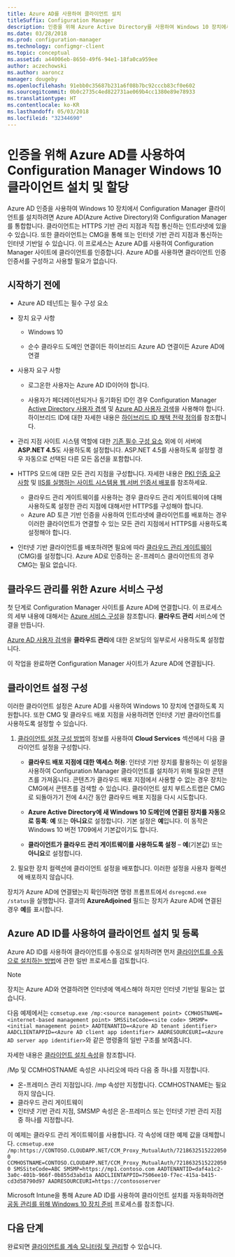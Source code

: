 ```yaml
---
title: Azure AD를 사용하여 클라이언트 설치
titleSuffix: Configuration Manager
description: 인증을 위해 Azure Active Directory를 사용하여 Windows 10 장치에서 Configuration Manager 클라이언트 설치 및 할당
ms.date: 03/28/2018
ms.prod: configuration-manager
ms.technology: configmgr-client
ms.topic: conceptual
ms.assetid: a44006eb-8650-49f6-94e1-18fa0ca959ee
author: aczechowski
ms.author: aaroncz
manager: dougeby
ms.openlocfilehash: 91ebb0c35687b231a6f08b7bc92cccb83cf0e602
ms.sourcegitcommit: 0b0c2735c4ed822731ae069b4cc1380e89e78933
ms.translationtype: HT
ms.contentlocale: ko-KR
ms.lasthandoff: 05/03/2018
ms.locfileid: "32344690"
---
```

# <a name="install-and-assign-configuration-manager-windows-10-clients-using-azure-ad-for-authentication"></a>인증을 위해 Azure AD를 사용하여 Configuration Manager Windows 10 클라이언트 설치 및 할당

Azure AD 인증을 사용하여 Windows 10 장치에서 Configuration Manager 클라이언트를 설치하려면 Azure AD(Azure Active Directory)와 Configuration Manager를 통합합니다. 클라이언트는 HTTPS 기반 관리 지점과 직접 통신하는 인트라넷에 있을 수 있습니다. 또한 클라이언트는 CMG을 통해 또는 인터넷 기반 관리 지점과 통신하는 인터넷 기반일 수 있습니다. 이 프로세스는 Azure AD를 사용하여 Configuration Manager 사이트에 클라이언트를 인증합니다. Azure AD를 사용하면 클라이언트 인증 인증서를 구성하고 사용할 필요가 없습니다.



## <a name="before-you-begin"></a>시작하기 전에

- Azure AD 테넌트는 필수 구성 요소  

- 장치 요구 사항  

    - Windows 10  

    - 순수 클라우드 도메인 연결이든 하이브리드 Azure AD 연결이든 Azure AD에 연결  

- 사용자 요구 사항  

    - 로그온한 사용자는 Azure AD ID이어야 합니다.   

    - 사용자가 페더레이션되거나 동기화된 ID인 경우 Configuration Manager [Active Directory 사용자 겸색](/sccm/core/servers/deploy/configure/about-discovery-methods#bkmk_aboutUser) 및 [Azure AD 사용자 검색](/sccm/core/servers/deploy/configure/about-discovery-methods#azureaddisc)을 사용해야 합니다. 하이브리드 ID에 대한 자세한 내용은 [하이브리드 ID 채택 전략 정의](/azure/active-directory/active-directory-hybrid-identity-design-considerations-identity-adoption-strategy)를 참조합니다.<!--497750-->  

- 관리 지점 사이트 시스템 역할에 대한 [기존 필수 구성 요소](/sccm/core/plan-design/configs/site-and-site-system-prerequisites#bkmk_2012MPpreq) 외에 이 서버에 **ASP.NET 4.5**도 사용하도록 설정합니다. ASP.NET 4.5를 사용하도록 설정할 경우 자동으로 선택된 다른 모든 옵션을 포함합니다.  

- HTTPS 모드에 대한 모든 관리 지점을 구성합니다. 자세한 내용은 [PKI 인증 요구 사항](/sccm/core/plan-design/network/pki-certificate-requirements) 및 [IIS를 실행하는 사이트 시스템용 웹 서버 인증서 배포](/sccm/core/plan-design/network/example-deployment-of-pki-certificates#BKMK_webserver2008_cm2012)를 참조하세요.  
    - 클라우드 관리 게이트웨이를 사용하는 경우 클라우드 관리 게이트웨이에 대해 사용하도록 설정한 관리 지점에 대해서만 HTTPS를 구성해야 합니다.
    - Azure AD 토큰 기반 인증을 사용하여 인트라넷에 클라이언트를 배포하는 경우 이러한 클라이언트가 연결할 수 있는 모든 관리 지점에서 HTTPS를 사용하도록 설정해야 합니다. 

- 인터넷 기반 클라이언트를 배포하려면 필요에 따라 [클라우드 관리 게이트웨이](/sccm/core/clients/manage/cmg/plan-cloud-management-gateway)(CMG)를 설정합니다. Azure AD로 인증하는 온-프레미스 클라이언트의 경우 CMG는 필요 없습니다.  


## <a name="configure-azure-services-for-cloud-management"></a>클라우드 관리를 위한 Azure 서비스 구성

첫 단계로 Configuration Manager 사이트를 Azure AD에 연결합니다. 이 프로세스의 세부 내용에 대해서는 [Azure 서비스 구성](/sccm/core/servers/deploy/configure/azure-services-wizard)을 참조합니다. **클라우드 관리** 서비스에 연결을 만듭니다.

[Azure AD 사용자 검색](/sccm/core/servers/deploy/configure/configure-discovery-methods#azureaadisc)을 **클라우드 관리**에 대한 온보딩의 일부로서 사용하도록 설정합니다. 

이 작업을 완료하면 Configuration Manager 사이트가 Azure AD에 연결됩니다. 



## <a name="configure-client-settings"></a>클라이언트 설정 구성

이러한 클라이언트 설정은 Azure AD를 사용하여 Windows 10 장치에 연결하도록 지원합니다. 또한 CMG 및 클라우드 배포 지점을 사용하려면 인터넷 기반 클라이언트를 사용하도록 설정할 수 있습니다.

1.  [클라이언트 설정 구성 방법](/sccm/core/clients/deploy/configure-client-settings)의 정보를 사용하여 **Cloud Services** 섹션에서 다음 클라이언트 설정을 구성합니다.  

    - **클라우드 배포 지점에 대한 액세스 허용**: 인터넷 기반 장치를 활용하는 이 설정을 사용하여 Configuration Manager 클라이언트를 설치하기 위해 필요한 콘텐츠를 가져옵니다. 콘텐츠가 클라우드 배포 지점에서 사용할 수 없는 경우 장치는 CMG에서 콘텐츠를 검색할 수 있습니다. 클라이언트 설치 부트스트랩은 CMG로 되돌아가기 전에 4시간 동안 클라우드 배포 지점을 다시 시도합니다.<!--495533-->  

    - **Azure Active Directory에 새 Windows 10 도메인에 연결된 장치를 자동으로 등록**: **예** 또는 **아니요**로 설정합니다. 기본 설정은 **예**입니다. 이 동작은 Windows 10 버전 1709에서 기본값이기도 합니다.

    - **클라이언트가 클라우드 관리 게이트웨이를 사용하도록 설정** – **예**(기본값) 또는 **아니요**로 설정합니다.  

2.  필요한 장치 컬렉션에 클라이언트 설정을 배포합니다. 이러한 설정을 사용자 컬렉션에 배포하지 않습니다.

장치가 Azure AD에 연결됐는지 확인하려면 명령 프롬프트에서 `dsregcmd.exe /status`을 실행합니다. 결과의 **AzureAdjoined** 필드는 장치가 Azure AD에 연결된 경우 **예**를 표시합니다.



## <a name="install-and-register-the-client-using-azure-ad-identity"></a>Azure AD ID를 사용하여 클라이언트 설치 및 등록

Azure AD ID를 사용하여 클라이언트를 수동으로 설치하려면 먼저 [클라이언트를 수동으로 설치하는 방법](/sccm/core/clients/deploy/deploy-clients-to-windows-computers#BKMK_Manual)에 관한 일반 프로세스를 검토합니다. 

 > [!Note]  
 > 장치는 Azure AD와 연결하려면 인터넷에 액세스해야 하지만 인터넷 기반일 필요는 없습니다. 

다음 예제에서는 `ccmsetup.exe /mp:<source management point> CCMHOSTNAME=<internet-based management point> SMSSiteCode=<site code> SMSMP=<initial management point> AADTENANTID=<Azure AD tenant identifier> AADCLIENTAPPID=<Azure AD client app identifier> AADRESOURCEURI=<Azure AD server app identifier>`와 같은 명령줄의 일반 구조를 보여줍니다.

자세한 내용은 [클라이언트 설치 속성](/sccm/core/clients/deploy/about-client-installation-properties)을 참조합니다.

/Mp 및 CCMHOSTNAME 속성은 시나리오에 따라 다음 중 하나를 지정합니다.
- 온-프레미스 관리 지점입니다. /mp 속성만 지정합니다. CCMHOSTNAME는 필요하지 않습니다.
- 클라우드 관리 게이트웨이
- 인터넷 기반 관리 지점, SMSMP 속성은 온-프레미스 또는 인터넷 기반 관리 지점 중 하나를 지정합니다.

이 예제는 클라우드 관리 게이트웨이를 사용합니다. 각 속성에 대한 예제 값을 대체합니다. `ccmsetup.exe /mp:https://CONTOSO.CLOUDAPP.NET/CCM_Proxy_MutualAuth/72186325152220500 CCMHOSTNAME=CONTOSO.CLOUDAPP.NET/CCM_Proxy_MutualAuth/72186325152220500 SMSSiteCode=ABC SMSMP=https://mp1.contoso.com AADTENANTID=daf4a1c2-3a0c-401b-966f-0b855d3abd1a AADCLIENTAPPID=7506ee10-f7ec-415a-b415-cd3d58790d97 AADRESOURCEURI=https://contososerver`

Microsoft Intune을 통해 Azure AD ID를 사용하여 클라이언트 설치를 자동화하려면 [공동 관리를 위해 Windows 10 장치 준비](/sccm/core/clients/manage/co-management-prepare#command-line-to-install-configuration-manager-client) 프로세스를 참조합니다.



## <a name="next-steps"></a>다음 단계

완료되면 [클라이언트를 계속 모니터링 및 관리](/sccm/core/clients/manage/monitor-clients)할 수 있습니다.
